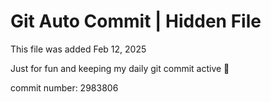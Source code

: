 # Git Auto Commit | Hidden File

This file was added Feb 12, 2025

Just for fun and keeping my daily git commit active 🤪

commit number: 2983806

